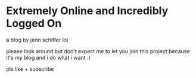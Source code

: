# Extremely Online and Incredibly Logged On

a blog by jenn schiffer lol

please look around but don't expect me to let you join this project because it's *my* blog and i do what i want :)

pls like + subscribe